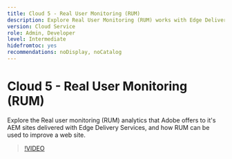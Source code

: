 ```yaml
---
title: Cloud 5 - Real User Monitoring (RUM)
description: Explore Real User Monitoring (RUM) works with Edge Delivery Services.
version: Cloud Service
role: Admin, Developer
level: Intermediate
hidefromtoc: yes
recommendations: noDisplay, noCatalog
---
```

# Cloud 5 - Real User Monitoring (RUM)

Explore the  Real user monitoring (RUM) analytics that Adobe offers to it's AEM sites delivered with Edge Delivery Services, and how RUM can be used to improve a web site.

>[!VIDEO](https://video.tv.adobe.com/v/3427495?quality=12&learn=on)

